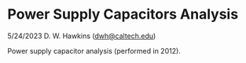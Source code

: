 # Power Supply Capacitors Analysis

5/24/2023 D. W. Hawkins (dwh@caltech.edu)

Power supply capacitor analysis (performed in 2012).